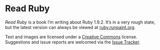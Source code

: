 Read Ruby
=========

_Read Ruby_ is a book I’m writing about Ruby 1.9.2. It’s in a very rough
state, but the latest version can always be viewed at
[ruby.runpaint.org](http://ruby.runpaint.org/).

Text and images are licensed under a [Creative
Commons](http://creativecommons.org/licenses/by-nc-sa/2.0/uk/) license.
Suggestions and issue reports are welcomed via the [Issue
Tracker](http://github.com/runpaint/read-ruby/issues).
